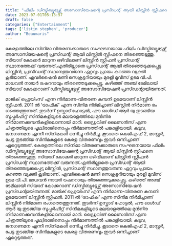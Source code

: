 ```yaml
---
title: "ഫിലിം ഡിസ്ട്രിബ്യൂട്ടേഴ്സ് അസോസിയേഷന്റെ പ്രസിഡന്റ് ആയി ലിസ്റ്റിൻ സ്റ്റീഫനെ തിരഞ്ഞെടുത്തു"
date: 2023-07-01T05:13:57
draft: false
categories: ["Entertainment"]
tags: ['listin stephen', 'producer']
author: "Beaumaris"
---
```


കേരളത്തിലെ സിനിമാ വിതരണക്കാരുടെ സംഘടനയായ ഫിലിം ഡിസ്ട്രിബ്യൂട്ടേഴ്സ് അസോസിയേഷന്റെ പ്രസിഡന്റ് ആയി ലിസ്റ്റിൻ സ്റ്റീഫനെ തിരഞ്ഞെടുത്തു. സിയാദ് കോക്കർ മാറുന്ന ഒഴിവിലാണ് ലിസ്റ്റിൻ സ്റ്റീഫൻ പ്രസിഡന്റ് സ്ഥാനത്തേക്ക് വരുന്നത്.എതിരില്ലാതെ പ്രസിഡന്റ് ആയി തിരഞ്ഞെടുക്കപ്പെട്ട ലിസ്റ്റിൻ, പ്രസിഡന്റ് സ്ഥാനത്തുവരുന്ന ഏറ്റവും പ്രായം കുറഞ്ഞ വ്യക്തി കൂടിയാണ്. എവർഷൈൻ മണി സെക്രട്ടറിയായും മുരളി മൂവീസ് ഉടമ വി.പി. മാധവൻ നായർ ട്രഷററായും തിരഞ്ഞെടുക്കപ്പെട്ടു. കഴിഞ്ഞ് അഞ്ച് ടേമിലായി സിയാദ് കോക്കറാണ് ഡിസ്ട്രിബ്യൂട്ടേഴ്സ് അസോസിയേഷൻ പ്രസിഡന്റായിരുന്നത്.

മാജിക് ഫ്രെയിംസ് എന്ന നിർമാണ-വിതരണ കമ്പനി ഉടമയാണ് ലിസ്റ്റിൻ സ്റ്റീഫൻ. 2011 ൽ ‘ട്രാഫിക്’ എന്ന സിനിമ നിർമിച്ചാണ് ലിസ്റ്റിൻ നിർമാണ രം​ഗത്തെത്തുന്നത്. തുടർന്ന് ഉസ്താദ് ഹോട്ടൽ, ഹൗ ഓൾഡ് ആർ യു തുടങ്ങിയ സൂപ്പർഹിറ്റ് സിനിമകളിലൂടെ മലയാളത്തിലെ മുന്‍നിര നിർമാണക്കമ്പനികളിലൊന്നായി മാറി. ഡ്രൈവിങ് ലൈസൻസ് എന്ന ചിത്രത്തിലൂടെ പൃഥ്വിരാജിനൊപ്പം നിർമാണത്തിൽ പങ്കാളിയായി. കടുവ, ജനഗണമന എന്നീ സിനിമകൾ ഒന്നിച്ചു നിർമിച്ചു. കൂടാതെ കെജിഎഫ് 2, മാസ്റ്റർ, പേട്ട തുടങ്ങിയ സിനിമകളുടെ കേരള വിതരണവും ഇവര്‍ ഒന്നിച്ചാണ് ഏറ്റെടുത്തത്.
കേരളത്തിലെ സിനിമാ വിതരണക്കാരുടെ സംഘടനയായ ഫിലിം ഡിസ്ട്രിബ്യൂട്ടേഴ്സ് അസോസിയേഷന്റെ പ്രസിഡന്റ് ആയി ലിസ്റ്റിൻ സ്റ്റീഫനെ തിരഞ്ഞെടുത്തു. സിയാദ് കോക്കർ മാറുന്ന ഒഴിവിലാണ് ലിസ്റ്റിൻ സ്റ്റീഫൻ പ്രസിഡന്റ് സ്ഥാനത്തേക്ക് വരുന്നത്.എതിരില്ലാതെ പ്രസിഡന്റ് ആയി തിരഞ്ഞെടുക്കപ്പെട്ട ലിസ്റ്റിൻ, പ്രസിഡന്റ് സ്ഥാനത്തുവരുന്ന ഏറ്റവും പ്രായം കുറഞ്ഞ വ്യക്തി കൂടിയാണ്. എവർഷൈൻ മണി സെക്രട്ടറിയായും മുരളി മൂവീസ് ഉടമ വി.പി. മാധവൻ നായർ ട്രഷററായും തിരഞ്ഞെടുക്കപ്പെട്ടു. കഴിഞ്ഞ് അഞ്ച് ടേമിലായി സിയാദ് കോക്കറാണ് ഡിസ്ട്രിബ്യൂട്ടേഴ്സ് അസോസിയേഷൻ പ്രസിഡന്റായിരുന്നത്. മാജിക് ഫ്രെയിംസ് എന്ന നിർമാണ-വിതരണ കമ്പനി ഉടമയാണ് ലിസ്റ്റിൻ സ്റ്റീഫൻ. 2011 ൽ ‘ട്രാഫിക്’ എന്ന സിനിമ നിർമിച്ചാണ് ലിസ്റ്റിൻ നിർമാണ രം​ഗത്തെത്തുന്നത്. തുടർന്ന് ഉസ്താദ് ഹോട്ടൽ, ഹൗ ഓൾഡ് ആർ യു തുടങ്ങിയ സൂപ്പർഹിറ്റ് സിനിമകളിലൂടെ മലയാളത്തിലെ മുന്‍നിര നിർമാണക്കമ്പനികളിലൊന്നായി മാറി. ഡ്രൈവിങ് ലൈസൻസ് എന്ന ചിത്രത്തിലൂടെ പൃഥ്വിരാജിനൊപ്പം നിർമാണത്തിൽ പങ്കാളിയായി. കടുവ, ജനഗണമന എന്നീ സിനിമകൾ ഒന്നിച്ചു നിർമിച്ചു. കൂടാതെ കെജിഎഫ് 2, മാസ്റ്റർ, പേട്ട തുടങ്ങിയ സിനിമകളുടെ കേരള വിതരണവും ഇവര്‍ ഒന്നിച്ചാണ് ഏറ്റെടുത്തത്.
